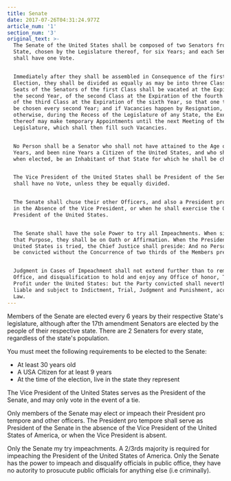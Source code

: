 ```yaml
---
title: Senate
date: 2017-07-26T04:31:24.977Z
article_num: '1'
section_num: '3'
original_text: >-
  The Senate of the United States shall be composed of two Senators from each
  State, chosen by the Legislature thereof, for six Years; and each Senator
  shall have one Vote.


  Immediately after they shall be assembled in Consequence of the first
  Election, they shall be divided as equally as may be into three Classes. The
  Seats of the Senators of the first Class shall be vacated at the Expiration of
  the second Year, of the second Class at the Expiration of the fourth Year, and
  of the third Class at the Expiration of the sixth Year, so that one third may
  be chosen every second Year; and if Vacancies happen by Resignation, or
  otherwise, during the Recess of the Legislature of any State, the Executive
  thereof may make temporary Appointments until the next Meeting of the
  Legislature, which shall then fill such Vacancies.


  No Person shall be a Senator who shall not have attained to the Age of thirty
  Years, and been nine Years a Citizen of the United States, and who shall not,
  when elected, be an Inhabitant of that State for which he shall be chosen.


  The Vice President of the United States shall be President of the Senate, but
  shall have no Vote, unless they be equally divided.


  The Senate shall chuse their other Officers, and also a President pro tempore,
  in the Absence of the Vice President, or when he shall exercise the Office of
  President of the United States.


  The Senate shall have the sole Power to try all Impeachments. When sitting for
  that Purpose, they shall be on Oath or Affirmation. When the President of the
  United States is tried, the Chief Justice shall preside: And no Person shall
  be convicted without the Concurrence of two thirds of the Members present.


  Judgment in Cases of Impeachment shall not extend further than to removal from
  Office, and disqualification to hold and enjoy any Office of honor, Trust or
  Profit under the United States: but the Party convicted shall nevertheless be
  liable and subject to Indictment, Trial, Judgment and Punishment, according to
  Law.
---
```

Members of the Senate are elected every 6 years by their respective State's legislature, although after the 17th amendment Senators are elected by the people of their respective state. There are 2 Senaters for every state, regardless of the state's population.

You must meet the following requirements to be elected to the Senate:

- At least 30 years old
- A USA Citizen for at least 9 years
- At the time of the election, live in the state they represent

The Vice President of the United States serves as the President of the Senate, and may only vote in the event of a tie.

Only members of the Senate may elect or impeach their President pro tempore and other officers. The President pro tempore shall serve as President of the Senate in the absence of the Vice President of the United States of America, or when the Vice President is absent.

Only the Senate my try impeachments. A 2/3rds majority is required for impeaching the President of the United States of America. Only the Senate has the power to impeach and disqualify officials in public office, they have no autority to prosucute public officials for anything else (i.e criminally).
